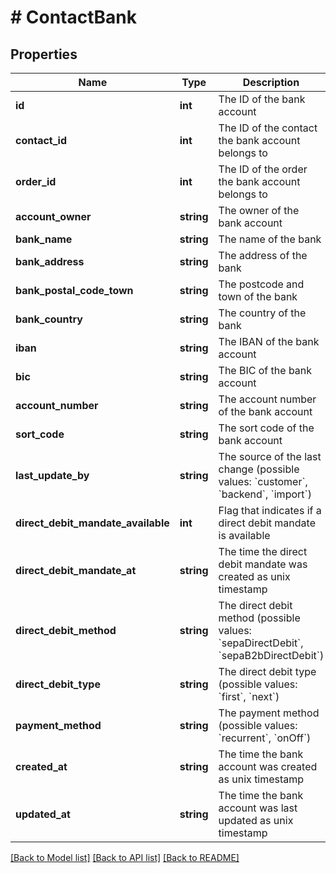 # # ContactBank

## Properties

Name | Type | Description | Notes
------------ | ------------- | ------------- | -------------
**id** | **int** | The ID of the bank account | [optional] 
**contact_id** | **int** | The ID of the contact the bank account belongs to | [optional] 
**order_id** | **int** | The ID of the order the bank account belongs to | [optional] 
**account_owner** | **string** | The owner of the bank account | [optional] 
**bank_name** | **string** | The name of the bank | [optional] 
**bank_address** | **string** | The address of the bank | [optional] 
**bank_postal_code_town** | **string** | The postcode and town of the bank | [optional] 
**bank_country** | **string** | The country of the bank | [optional] 
**iban** | **string** | The IBAN of the bank account | [optional] 
**bic** | **string** | The BIC of the bank account | [optional] 
**account_number** | **string** | The account number of the bank account | [optional] 
**sort_code** | **string** | The sort code of the bank account | [optional] 
**last_update_by** | **string** | The source of the last change (possible values: &#x60;customer&#x60;, &#x60;backend&#x60;, &#x60;import&#x60;) | [optional] 
**direct_debit_mandate_available** | **int** | Flag that indicates if a direct debit mandate is available | [optional] 
**direct_debit_mandate_at** | **string** | The time the direct debit mandate was created as unix timestamp | [optional] 
**direct_debit_method** | **string** | The direct debit method (possible values: &#x60;sepaDirectDebit&#x60;, &#x60;sepaB2bDirectDebit&#x60;) | [optional] 
**direct_debit_type** | **string** | The direct debit type (possible values: &#x60;first&#x60;, &#x60;next&#x60;) | [optional] 
**payment_method** | **string** | The payment method (possible values: &#x60;recurrent&#x60;, &#x60;onOff&#x60;) | [optional] 
**created_at** | **string** | The time the bank account was created as  unix timestamp | [optional] 
**updated_at** | **string** | The time the bank account was last updated as  unix timestamp | [optional] 

[[Back to Model list]](../../README.md#documentation-for-models) [[Back to API list]](../../README.md#documentation-for-api-endpoints) [[Back to README]](../../README.md)


